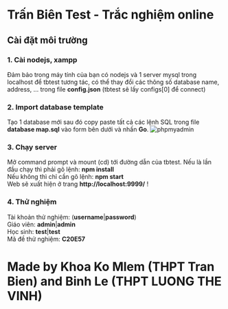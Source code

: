 # Trấn Biên Test - Trắc nghiệm online
## Cài đặt môi trường
### 1. Cài nodejs, xampp
Đảm bảo trong máy tính của bạn có nodejs và 1 server mysql trong localhost để tbtest tương tác, có thể thay đổi các thông số database name, address, ... trong file **config.json** (tbtest sẽ lấy configs[0] để connect)
### 2. Import database template
Tạo 1 database mới sau đó copy paste tất cả các lệnh SQL trong file **database map.sql** vào form bên dưới và nhấn **Go**.
![phpmyadmin](https://i.snipboard.io/RflWmy.jpg)

### 3. Chạy server
Mở command prompt và mount (cd) tới đường dẫn của tbtest.
Nếu là lần đầu chạy thì phải gõ lệnh: **npm install**<br>
Nếu không thì chỉ cần gõ lệnh: **npm start**<br>
Web sẽ xuất hiện ở trang **http://localhost:9999/** !
### 4. Thử nghiệm
Tài khoản thử nghiệm: (**username**|**password**)<br>
Giáo viên: **admin**|**admin**<br>
Học sinh: **test**|**test**<br>
Mã đề thử nghiệm: **C20E57**
# Made by Khoa Ko Mlem (THPT Tran Bien) and Binh Le (THPT LUONG THE VINH)
